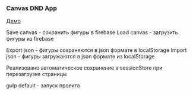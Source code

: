 ### Canvas DND App

[Демо](https://disconnect-ed.github.io/canvas-dnd/)

Save canvas - сохранить фигуры в firebase
Load canvas - загрузить фигуры из firebase

Export json - фигуры сохраняются в json формате в localStorage
Import json - фигуры загружаются в json формате из localStorage

Реализовано автоматическое сохранение в sessionStore при перезагрузке страницы

gulp default - запуск проекта
